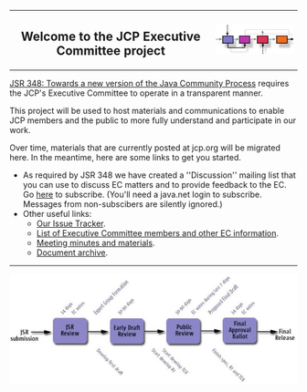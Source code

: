 <table width="100%" border="0" cellspacing="0" cellpadding="0">
<tr>
<th><h2>Welcome to the JCP Executive Committee project</h2></th>
<th><img src="./images/JCP-process-tiny.jpg" alt="Java Community Process" /> </th>
</tr>
</table>

[JSR 348: Towards a new version of the Java Community Process](http://jcp.org/en/jsr/detail?id=348) requires the JCP's Executive Committee to operate in a transparent manner. 

This project will be used to host materials and communications to enable JCP members and the public to more fully understand and participate in our work.

Over time, materials that are currently posted at jcp.org will be migrated here. In the meantime, here are some links to get you started.

* As required by JSR 348 we have created a ''Discussion'' mailing list that you can use to discuss EC matters and to provide feedback to the EC. Go <a href="http://java.net/projects/jcp-ec/lists">here</a> to subscribe. (You'll need a java.net login to subscribe. Messages from non-subscibers are silently ignored.) 
* Other useful links:
	+ <a href="https://github.com/jcp-org/jcp-ec/issues">Our Issue Tracker</a>.
	+ <a href="http://jcp.org/en/participation/committee">List of Executive Committee members and other EC information</a>.
	+ <a href="http://jcp.org/en/resources/EC_summaries">Meeting minutes and materials</a>.
	+ <a href="https://github.com/jcp-org/jcp-ec/pages/DocumentIndex">Document archive</a>.
----

![Java Community Process](./images/JSR-lifecycle.jpg)

